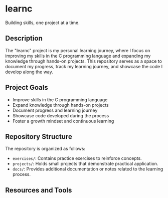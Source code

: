 # learnc
Building skills, one project at a time.

## Description

The "learnc" project is my personal learning journey, where I focus on improving my skills in the C programming language and expanding my knowledge through hands-on projects. This repository serves as a space to document my progress, track my learning journey, and showcase the code I develop along the way.

## Project Goals

- Improve skills in the C programming language
- Expand knowledge through hands-on projects
- Document progress and learning journey
- Showcase code developed during the process
- Foster a growth mindset and continuous learning


## Repository Structure
The repository is organized as follows:

- `exercises/`: Contains practice exercises to reinforce concepts.
- `projects/`: Holds small projects that demonstrate practical application.
- `docs/`: Provides additional documentation or notes related to the learning process.

## Resources and Tools

